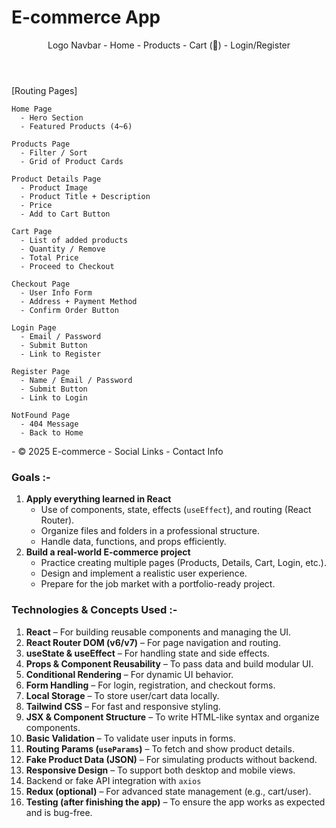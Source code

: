 # **E-commerce** App



<body>

  <header>
    Logo
    Navbar
      - Home
      - Products
      - Cart (🛒)
      - Login/Register
  </header>

  <main>
    [Routing Pages]

    Home Page
      - Hero Section
      - Featured Products (4~6)
    
    Products Page
      - Filter / Sort
      - Grid of Product Cards
    
    Product Details Page
      - Product Image
      - Product Title + Description
      - Price
      - Add to Cart Button
    
    Cart Page
      - List of added products
      - Quantity / Remove
      - Total Price
      - Proceed to Checkout
    
    Checkout Page
      - User Info Form
      - Address + Payment Method
      - Confirm Order Button
    
    Login Page
      - Email / Password
      - Submit Button
      - Link to Register
    
    Register Page
      - Name / Email / Password
      - Submit Button
      - Link to Login
    
    NotFound Page
      - 404 Message
      - Back to Home
  </main>

  <footer>
    - © 2025 E-commerce
    - Social Links
    - Contact Info
  </footer>
</body>

### Goals :-

1. **Apply everything learned in React**
   - Use of components, state, effects (`useEffect`), and routing (React Router).
   - Organize files and folders in a professional structure.
   - Handle data, functions, and props efficiently.
2. **Build a real-world E-commerce project**
   - Practice creating multiple pages (Products, Details, Cart, Login, etc.).
   - Design and implement a realistic user experience.
   - Prepare for the job market with a portfolio-ready project.

###  **Technologies & Concepts Used** :-

1. **React** – For building reusable components and managing the UI.
2. **React Router DOM (v6/v7)** – For page navigation and routing.
3. **useState & useEffect** – For handling state and side effects.
4. **Props & Component Reusability** – To pass data and build modular UI.
5. **Conditional Rendering** – For dynamic UI behavior.
6. **Form Handling** – For login, registration, and checkout forms.
7. **Local Storage** – To store user/cart data locally.
8. **Tailwind CSS** – For fast and responsive styling.
9. **JSX & Component Structure** – To write HTML-like syntax and organize components.
10. **Basic Validation** – To validate user inputs in forms.
11. **Routing Params (`useParams`)** – To fetch and show product details.
12. **Fake Product Data (JSON)** – For simulating products without backend.
13. **Responsive Design** – To support both desktop and mobile views.
14. Backend or fake API integration with `axios`
15. **Redux (optional)** – For advanced state management (e.g., cart/user).
16. **Testing (after finishing the app)** – To ensure the app works as expected and is bug-free.

